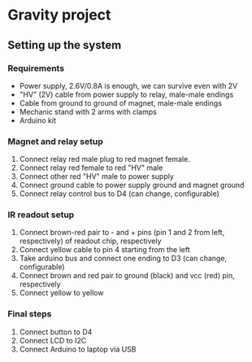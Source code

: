# Gravity project

## Setting up the system

### Requirements
 
 * Power supply, 2.6V/0.8A is enough, we can survive even with 2V
 * "HV" (2V) cable from power supply to relay, male-male endings
 * Cable from ground to ground of magnet, male-male endings
 * Mechanic stand with 2 arms with clamps
 * Arduino kit

### Magnet and relay setup

 1) Connect relay red male plug to red magnet female.
 2) Connect relay red female to red "HV" male
 3) Connect other red "HV" male to power supply
 4) Connect ground cable to power supply ground and magnet ground
 5) Connect relay control bus to D4 (can change, configurable)

### IR readout setup

 1) Connect brown-red pair to - and + pins  (pin 1 and 2 from left, respectively) of readout chip, respectively
 2) Connect yellow cable to pin 4 starting from the left
 3) Take arduino bus and connect one ending to D3 (can change, configurable)
 4) Connect brown and red pair to ground (black) and vcc (red) pin, respectively
 5) Connect yellow to yellow

### Final steps

  1) Connect button to D4
  2) Connect LCD to I2C
  3) Connect Arduino to laptop via USB
